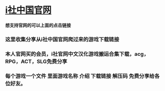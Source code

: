 # <a href="https://m.meng-shi.com">i社中国官网</a> 
#### 想支持官网的可以上面的点击链接
### 这里收集分享从i社中国官网爬过来的游戏下载链接
### 本人官网买的会员，i社官网中文汉化游戏搬运合集下载，acg，RPG，ACT，SLG免费分享
### 每个游戏一个文件  里面游戏名称 介绍 下载链接 解压码  免费分享给各位好友。

